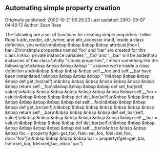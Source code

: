 ## Automating simple property creation 
Originally published: 2002-10-21 06:29:23 
Last updated: 2003-09-07 04:49:13 
Author: Sean Ross 
 
The following are a set of functions for creating simple properties -\nlike Ruby's attr_reader, attr_writer, and attr_accessor.\n\nIf, inside a class definition, you write:\n\n&nbsp &nbsp &nbsp &nbsp attribute(foo=1, bar=2)\n\nsimple properties named 'foo' and 'bar' are created for this class.\nAlso, private instance variables '__foo' and '__bar' will be added\nto instances of this class.\n\nBy "simple properties", I mean something like the following:\n\n&nbsp &nbsp &nbsp &nbsp ''' assume we're inside a class definition and\n&nbsp &nbsp &nbsp &nbsp  self.__foo and self.__bar have been instantiated.\n&nbsp &nbsp &nbsp &nbsp '''\n&nbsp &nbsp &nbsp &nbsp def get_foo(self):\n&nbsp &nbsp &nbsp &nbsp &nbsp &nbsp &nbsp &nbsp return self.__foo\n&nbsp &nbsp &nbsp &nbsp def set_foo(self, value):\n&nbsp &nbsp &nbsp &nbsp &nbsp &nbsp &nbsp &nbsp self.__foo = value\n&nbsp &nbsp &nbsp &nbsp def del_foo(self):\n&nbsp &nbsp &nbsp &nbsp &nbsp &nbsp &nbsp &nbsp del self.__foo\n&nbsp &nbsp &nbsp &nbsp def get_bar(self):\n&nbsp &nbsp &nbsp &nbsp &nbsp &nbsp &nbsp &nbsp return self.__bar\n&nbsp &nbsp &nbsp &nbsp def set_bar(self, value):\n&nbsp &nbsp &nbsp &nbsp &nbsp &nbsp &nbsp &nbsp self.__bar = value\n&nbsp &nbsp &nbsp &nbsp def del_bar(self):\n&nbsp &nbsp &nbsp &nbsp &nbsp &nbsp &nbsp &nbsp del self.__bar\n&nbsp &nbsp &nbsp &nbsp foo = property(fget=get_foo, fset=set_foo, fdel=del_foo, doc="foo")\n&nbsp &nbsp &nbsp &nbsp bar = property(fget=get_bar, fset=set_bar, fdel=del_bar, doc="bar")